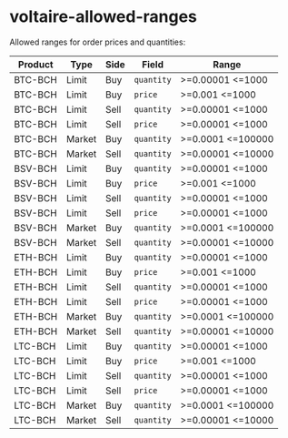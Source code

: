 # voltaire-allowed-ranges

Allowed ranges for order prices and quantities:

| Product | Type   | Side | Field      | Range             |
| ------- | ------ | ---- | ---------- | ----------------- |
| BTC-BCH | Limit  | Buy  | `quantity` | >=0.00001 <=1000  |
| BTC-BCH | Limit  | Buy  | `price`    | >=0.001 <=1000    |
| BTC-BCH | Limit  | Sell | `quantity` | >=0.00001 <=1000  |
| BTC-BCH | Limit  | Sell | `price`    | >=0.00001 <=1000  |
| BTC-BCH | Market | Buy  | `quantity` | >=0.0001 <=100000 |
| BTC-BCH | Market | Sell | `quantity` | >=0.00001 <=10000 |
| BSV-BCH | Limit  | Buy  | `quantity` | >=0.00001 <=1000  |
| BSV-BCH | Limit  | Buy  | `price`    | >=0.001 <=1000    |
| BSV-BCH | Limit  | Sell | `quantity` | >=0.00001 <=1000  |
| BSV-BCH | Limit  | Sell | `price`    | >=0.00001 <=1000  |
| BSV-BCH | Market | Buy  | `quantity` | >=0.0001 <=100000 |
| BSV-BCH | Market | Sell | `quantity` | >=0.00001 <=10000 |
| ETH-BCH | Limit  | Buy  | `quantity` | >=0.00001 <=1000  |
| ETH-BCH | Limit  | Buy  | `price`    | >=0.001 <=1000    |
| ETH-BCH | Limit  | Sell | `quantity` | >=0.00001 <=1000  |
| ETH-BCH | Limit  | Sell | `price`    | >=0.00001 <=1000  |
| ETH-BCH | Market | Buy  | `quantity` | >=0.0001 <=100000 |
| ETH-BCH | Market | Sell | `quantity` | >=0.00001 <=10000 |
| LTC-BCH | Limit  | Buy  | `quantity` | >=0.00001 <=1000  |
| LTC-BCH | Limit  | Buy  | `price`    | >=0.001 <=1000    |
| LTC-BCH | Limit  | Sell | `quantity` | >=0.00001 <=1000  |
| LTC-BCH | Limit  | Sell | `price`    | >=0.00001 <=1000  |
| LTC-BCH | Market | Buy  | `quantity` | >=0.0001 <=100000 |
| LTC-BCH | Market | Sell | `quantity` | >=0.00001 <=10000 |
